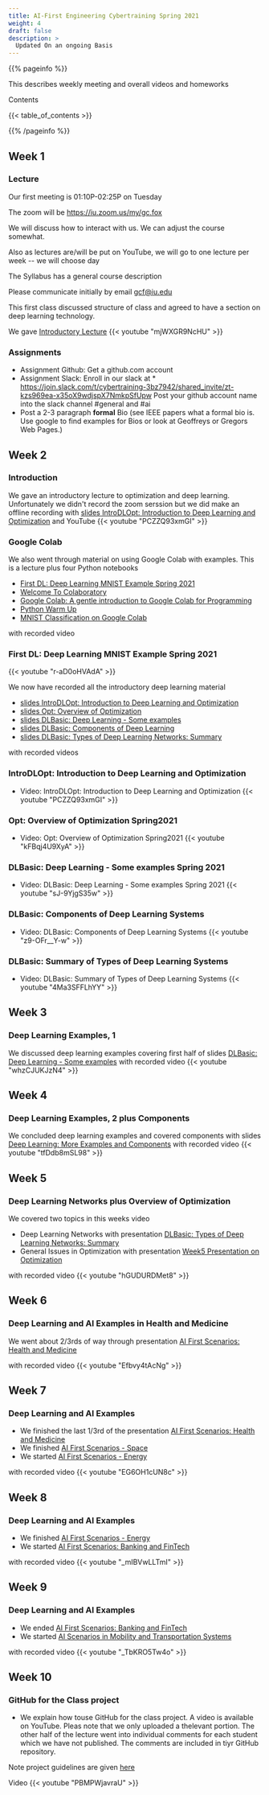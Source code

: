 ```yaml
---
title: AI-First Engineering Cybertraining Spring 2021 
weight: 4
draft: false
description: >
  Updated On an ongoing Basis
---
```


{{% pageinfo %}}

This describes weekly meeting and overall videos and homeworks

Contents

{{< table_of_contents >}}

{{% /pageinfo %}}

## Week 1


### Lecture

Our first meeting is 01:10P-02:25P on Tuesday

The zoom will be https://iu.zoom.us/my/gc.fox 

We will discuss how to interact with us. We can adjust the course
somewhat.

Also as lectures are/will be put on YouTube, we will go to one lecture per week -- we will choose day

The Syllabus has a general course description

Please communicate initially by email gcf@iu.edu

This first class discussed structure of class and agreed to have a section on deep learning technology.

We gave [Introductory Lecture](https://docs.google.com/presentation/d/1esj3zXCswQm5n8kfF-BvRH2Ih6oqNpPQjq02UPzvIB0/edit?usp=sharing)
{{< youtube "mjWXGR9NcHU" >}}

### Assignments

* Assignment Github: Get a github.com account
* Assignment Slack: Enroll in our slack at
  *
  https://join.slack.com/t/cybertraining-3bz7942/shared_invite/zt-kzs969ea-x35oX9wdjspX7NmkpSfUpw
  Post your github account name into the slack channel #general and #ai
* Post a 2-3 paragraph **formal** Bio (see IEEE papers what a formal
  bio is. Use google to find examples for Bios or look at Geoffreys or
  Gregors Web Pages.)

## Week 2

### Introduction

We gave an introductory lecture to optimization and deep learning. Unfortunately we didn't record the zoom serssion but we did make an offline recording with [slides IntroDLOpt: Introduction to Deep Learning and Optimization](https://docs.google.com/presentation/d/1_aKqvFx0aObxpNsWA7IRPWgujMjrWBTa20dtUut6DuI/edit?usp=sharing) and YouTube 
{{< youtube "PCZZQ93xmGI" >}}

### Google Colab

We also went through material on using Google Colab with examples. This is a lecture plus four Python notebooks

* [First DL: Deep Learning MNIST Example Spring 2021](https://docs.google.com/presentation/d/1YoXPaDeHldUJM8gnbOvDsmc_U6ff5T6bYq_We1JHNMg/edit?usp=sharing)
* [Welcome To Colaboratory](https://colab.research.google.com/notebooks/welcome.ipynb)
* [Google Colab: A gentle introduction to Google Colab for Programming](https://cybertraining-dsc.github.io/modules/python/google-colab/python-google-colab/)
* [Python Warm Up](https://cybertraining-dsc.github.io/modules/bigdataapplications/2020/python_initial/)
* [MNIST Classification on Google Colab](https://cybertraining-dsc.github.io/modules/bigdataapplications/2020/google_colab_exercise/)

with recorded video

### First DL: Deep Learning MNIST Example Spring 2021 

{{< youtube "r-aD0oHVAdA" >}}

We now have recorded all the introductory deep learning material

* [slides IntroDLOpt: Introduction to Deep Learning and Optimization](https://docs.google.com/presentation/d/1_aKqvFx0aObxpNsWA7IRPWgujMjrWBTa20dtUut6DuI/edit?usp=sharing)
* [slides Opt: Overview of Optimization](https://docs.google.com/presentation/d/1NP36rgNLTP9P7NpFBRufC96tePX1-65BllVNGnXAIbY/edit?usp=sharing)
* [slides DLBasic: Deep Learning - Some examples](https://docs.google.com/presentation/d/1Kbojr5Qd7vZ2TcxdBA7RlmwJ5kG0NEbZm-zrYad6ktc/edit?usp=sharing)
* [slides DLBasic: Components of Deep Learning](https://docs.google.com/presentation/d/1YXso4WEkp9e9Eu1LSIgpBGkEX_8ZO8R_TZaqZHc4XNU/edit?usp=sharing)
* [slides DLBasic: Types of  Deep Learning Networks: Summary](https://docs.google.com/presentation/d/1sjQ00oY0h6tlsYG9aN93KRjNuBHPC_7WzCmAiax2X74/edit?usp=sharing)

with recorded videos

### IntroDLOpt: Introduction to Deep Learning and Optimization

* Video: IntroDLOpt: Introduction to Deep Learning and Optimization {{< youtube "PCZZQ93xmGI" >}}

### Opt: Overview of Optimization Spring2021

* Video: Opt: Overview of Optimization Spring2021 {{< youtube "kFBqj4U9XyA" >}}

### DLBasic: Deep Learning - Some examples Spring 2021

* Video: DLBasic: Deep Learning - Some examples Spring 2021 {{< youtube "sJ-9YjgS35w" >}}

### DLBasic: Components of Deep Learning Systems

* Video: DLBasic: Components of Deep Learning Systems {{< youtube "z9-OFr__Y-w" >}}

### DLBasic: Summary of Types of Deep Learning Systems

* Video: DLBasic: Summary of Types of Deep Learning Systems {{< youtube "4Ma3SFFLhYY" >}}

## Week 3

### Deep Learning Examples, 1

We discussed deep learning examples covering first half of slides [DLBasic: Deep Learning - Some examples](https://docs.google.com/presentation/d/1Kbojr5Qd7vZ2TcxdBA7RlmwJ5kG0NEbZm-zrYad6ktc/edit?usp=sharing) with recorded video {{< youtube "whzCJUKJzN4" >}}

## Week 4

### Deep Learning Examples, 2 plus Components

We concluded deep learning examples and covered components with slides [Deep Learning: More Examples and Components](https://docs.google.com/presentation/d/1njxcgyZMVS846WS4FAyYn-sb4AUT-0yylNHjYWFD0f8/edit?usp=sharing) with recorded video {{< youtube "tfDdb8mSL98" >}}

## Week 5

### Deep Learning Networks plus Overview of Optimization

We covered two topics in this weeks video

* Deep Learning Networks with presentation [DLBasic: Types of  Deep Learning Networks: Summary](https://docs.google.com/presentation/d/1sjQ00oY0h6tlsYG9aN93KRjNuBHPC_7WzCmAiax2X74/edit?usp=sharing)
* General Issues in Optimization with presentation [Week5 Presentation on Optimization](https://docs.google.com/presentation/d/1mFfF5St-DKoQyKEIaZu4tOZNO_N0h4313QlGYXbH_oE/edit?usp=sharing)

 with recorded video {{< youtube "hGUDURDMet8" >}}

## Week 6

### Deep Learning and AI Examples in Health and Medicine

We went about 2/3rds of way through presentation [AI First Scenarios: Health and Medicine](https://docs.google.com/presentation/d/1TdJ33B735nHUlKXqCdBwoyqsNIlPdmbx6wc0ExCG1d8/edit?usp=sharing)

 with recorded video {{< youtube "Efbvy4tAcNg" >}}
 
 ## Week 7
 
 ### Deep Learning and AI Examples
 
 * We finished the last 1/3rd of the presentation [AI First Scenarios: Health and Medicine](https://docs.google.com/presentation/d/1TdJ33B735nHUlKXqCdBwoyqsNIlPdmbx6wc0ExCG1d8/edit?usp=sharing)
 * We finished [AI First Scenarios - Space](https://docs.google.com/presentation/d/1ZQUV7NihZRrsMsERx4wtjIH0qt0WRqGgbNDzcZAEjRI/edit?usp=sharing)
 * We started [AI First Scenarios - Energy](https://docs.google.com/presentation/d/1pSJs_HllfZsdk_iGKoCSUQjPceX3G1fm0oybDxw-2Zs/edit?usp=sharing)

 with recorded video {{< youtube "EG6OH1cUN8c" >}}

## Week 8

### Deep Learning and AI Examples

* We finished [AI First Scenarios - Energy](https://docs.google.com/presentation/d/1pSJs_HllfZsdk_iGKoCSUQjPceX3G1fm0oybDxw-2Zs/edit?usp=sharing)
* We started [AI First Scenarios: Banking and FinTech](https://docs.google.com/presentation/d/1nK2cw542OERuHoxWGEsYH-Y1eSJMHO6yxh1tsFiUtNQ/edit?usp=sharing)

 with recorded video {{< youtube "_mIBVwLLTmI" >}}
 
## Week 9
 
### Deep Learning and AI Examples
 
* We ended [AI First Scenarios: Banking and FinTech](https://docs.google.com/presentation/d/1nK2cw542OERuHoxWGEsYH-Y1eSJMHO6yxh1tsFiUtNQ/edit?usp=sharing)
* We started [AI Scenarios in Mobility and Transportation Systems](https://docs.google.com/presentation/d/1_hd1H-nQ-E4kPFE8HVLWTxoFdZJ4Db4QgKNlhSbZA5M/edit?usp=sharing)

 with recorded video {{< youtube "_TbKRO5Tw4o" >}}

## Week 10
 
### GitHub for the Class project
 
* We explain how touse GitHub for the class project. A video is available on YouTube. Pleas note that we only uploaded a thelevant portion. The other half of the lecture went into  individual comments for each student which we have not published. The comments are included in tiyr GitHub repository.

Note project guidelines are given [here](https://cybertraining-dsc.github.io/courses/ai-first/project-guidelines/)

Video {{< youtube "PBMPWjavraU" >}}
